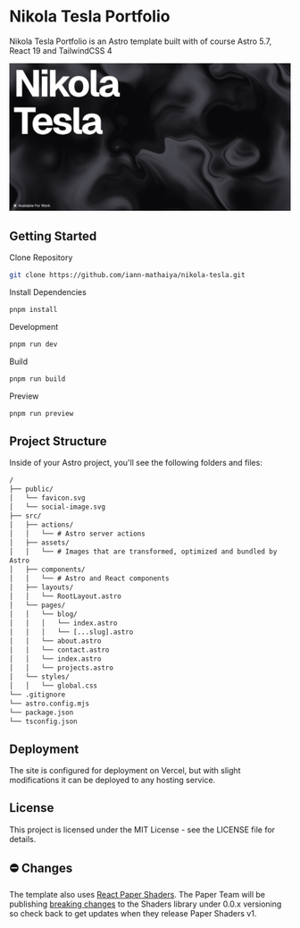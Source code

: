 Nikola Tesla Portfolio
======================

Nikola Tesla Portfolio is an Astro template built with of course Astro 5.7,
React 19 and TailwindCSS 4

![Nikola Tesla Astro Portfolio](/public/social-image.jpg)

Getting Started
---------------

Clone Repository

~~~~~~~~~~~~~~~~~~~~~~~~~~~~~~~~~~~~~~~~~~~~~~~~~~~~~~~~~~~~~~~~~~~~~~~~~~~~~ sh
git clone https://github.com/iann-mathaiya/nikola-tesla.git
~~~~~~~~~~~~~~~~~~~~~~~~~~~~~~~~~~~~~~~~~~~~~~~~~~~~~~~~~~~~~~~~~~~~~~~~~~~~~~~~

Install Dependencies

~~~~~~~~~~~~~~~~~~~~~~~~~~~~~~~~~~~~~~~~~~~~~~~~~~~~~~~~~~~~~~~~~~~~~~~~~~~~~ sh
pnpm install
~~~~~~~~~~~~~~~~~~~~~~~~~~~~~~~~~~~~~~~~~~~~~~~~~~~~~~~~~~~~~~~~~~~~~~~~~~~~~~~~

Development

~~~~~~~~~~~~~~~~~~~~~~~~~~~~~~~~~~~~~~~~~~~~~~~~~~~~~~~~~~~~~~~~~~~~~~~~~~~~~ sh
pnpm run dev
~~~~~~~~~~~~~~~~~~~~~~~~~~~~~~~~~~~~~~~~~~~~~~~~~~~~~~~~~~~~~~~~~~~~~~~~~~~~~~~~

Build

~~~~~~~~~~~~~~~~~~~~~~~~~~~~~~~~~~~~~~~~~~~~~~~~~~~~~~~~~~~~~~~~~~~~~~~~~~~~~ sh
pnpm run build
~~~~~~~~~~~~~~~~~~~~~~~~~~~~~~~~~~~~~~~~~~~~~~~~~~~~~~~~~~~~~~~~~~~~~~~~~~~~~~~~

Preview

~~~~~~~~~~~~~~~~~~~~~~~~~~~~~~~~~~~~~~~~~~~~~~~~~~~~~~~~~~~~~~~~~~~~~~~~~~~~~ sh
pnpm run preview
~~~~~~~~~~~~~~~~~~~~~~~~~~~~~~~~~~~~~~~~~~~~~~~~~~~~~~~~~~~~~~~~~~~~~~~~~~~~~~~~

Project Structure
-----------------

Inside of your Astro project, you'll see the following folders and files:

~~~~~~~~~~~~~~~~~~~~~~~~~~~~~~~~~~~~~~~~~~~~~~~~~~~~~~~~~~~~~~~~~~~~~~~~~~~ text
/
├── public/
│   └── favicon.svg
│   └── social-image.svg
├── src/
│   ├── actions/
│   │   └── # Astro server actions
│   ├── assets/
│   │   └── # Images that are transformed, optimized and bundled by Astro 
│   ├── components/
│   │   └── # Astro and React components
│   ├── layouts/
│   │   └── RootLayout.astro
│   └── pages/
│   │   └── blog/
│   │   │   └── index.astro
│   │   │   └── [...slug].astro
│   │   └── about.astro
│   │   └── contact.astro
│   │   └── index.astro
│   │   └── projects.astro
│   └── styles/
│   │   └── global.css
└── .gitignore
└── astro.config.mjs
└── package.json
└── tsconfig.json
~~~~~~~~~~~~~~~~~~~~~~~~~~~~~~~~~~~~~~~~~~~~~~~~~~~~~~~~~~~~~~~~~~~~~~~~~~~~~~~~

Deployment
----------

The site is configured for deployment on Vercel, but with slight modifications
it can be deployed to any hosting service.

License
-------

This project is licensed under the MIT License - see the LICENSE file for
details.

⛔️ Changes
---------

The template also uses [React Paper
Shaders](https://github.com/paper-design/shaders). The Paper Team will be
publishing [breaking
changes](https://github.com/paper-design/shaders?tab=readme-ov-file#getting-started)
to the Shaders library under 0.0.x versioning so check back to get updates when
they release Paper Shaders v1.
